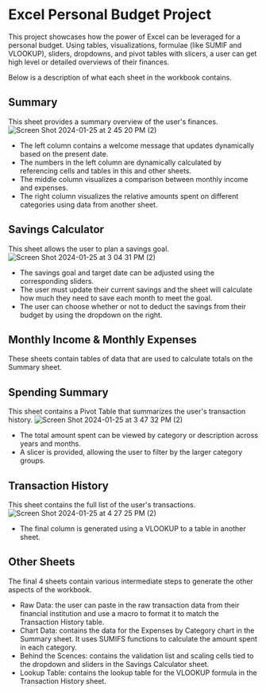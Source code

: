 # Excel Personal Budget Project
This project showcases how the power of Excel can be leveraged for a personal budget. Using tables, visualizations, formulae (like SUMIF and VLOOKUP), sliders, dropdowns, and pivot tables with slicers, a user can get high level or detailed overviews of their finances.

Below is a description of what each sheet in the workbook contains.

## Summary
This sheet provides a summary overview of the user's finances.
![Screen Shot 2024-01-25 at 2 45 20 PM (2)](https://github.com/nwferreri/excel-budget-project/assets/112211174/146468b2-6327-4a84-82ae-e29f7f71d926)
* The left column contains a welcome message that updates dynamically based on the present date.
* The numbers in the left column are dynamically calculated by referencing cells and tables in this and other sheets.
* The middle column visualizes a comparison between monthly income and expenses.
* The right column visualizes the relative amounts spent on different categories using data from another sheet.

## Savings Calculator
This sheet allows the user to plan a savings goal.
![Screen Shot 2024-01-25 at 3 04 31 PM (2)](https://github.com/nwferreri/excel-budget-project/assets/112211174/269b0d16-4b06-4ca6-ae9f-73eba70ce7c5)
* The savings goal and target date can be adjusted using the corresponding sliders.
* The user must update their current savings and the sheet will calculate how much they need to save each month to meet the goal.
* The user can choose whether or not to deduct the savings from their budget by using the dropdown on the right.

## Monthly Income & Monthly Expenses
These sheets contain tables of data that are used to calculate totals on the Summary sheet.

## Spending Summary
This sheet contains a Pivot Table that summarizes the user's transaction history.
![Screen Shot 2024-01-25 at 3 47 32 PM (2)](https://github.com/nwferreri/excel-budget-project/assets/112211174/192b6d55-f899-480c-970f-fbe6d695c6cc)
* The total amount spent can be viewed by category or description across years and months.
* A slicer is provided, allowing the user to filter by the larger category groups.

## Transaction History
This sheet contains the full list of the user's transactions.
![Screen Shot 2024-01-25 at 4 27 25 PM (2)](https://github.com/nwferreri/excel-budget-project/assets/112211174/902c4398-a358-4d02-9376-4b86a2e1ef57)
* The final column is generated using a VLOOKUP to a table in another sheet.

## Other Sheets
The final 4 sheets contain various intermediate steps to generate the other aspects of the workbook.
* Raw Data: the user can paste in the raw transaction data from their financial institution and use a macro to format it to match the Transaction History table.
* Chart Data: contains the data for the Expenses by Category chart in the Summary sheet. It uses SUMIFS functions to calculate the amount spent in each category.
* Behind the Scences: contains the validation list and scaling cells tied to the dropdown and sliders in the Savings Calculator sheet.
* Lookup Table: contains the lookup table for the VLOOKUP formula in the Transaction History sheet.

